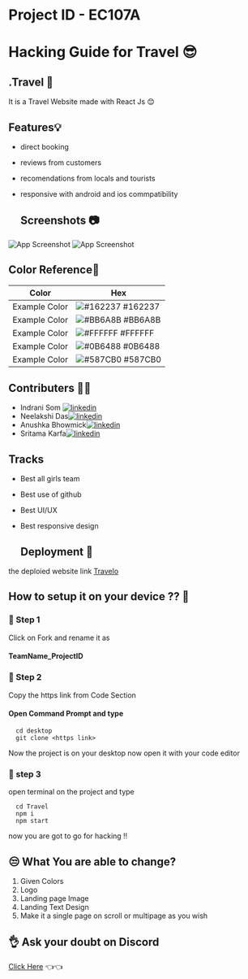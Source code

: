 # Project ID - EC107A

# Hacking Guide for Travel 😎

## .Travel 🤞

It is a Travel Website made with React Js 😊

## Features💡

- direct booking
- reviews from customers
- recomendations from locals and tourists
- responsive with android and ios commpatibility

  ## Screenshots 📷

![App Screenshot](https://github.com/LoadingMinds/Loading-Minds_EC107A/assets/130209975/49a49ea0-3d1c-4a5a-aaa3-6a1ce90dffb3)
![App Screenshot](https://github.com/LoadingMinds/Loading-Minds_EC107A/assets/130209975/15a0285b-cc74-4df1-88d9-c50a4d985328)

## Color Reference🎉

| Color             | Hex                                                                |
| ----------------- | ------------------------------------------------------------------ |
| Example Color | ![#162237](https://via.placeholder.com/10/162237?text=+) #162237 |
| Example Color | ![#BB6A8B](https://via.placeholder.com/10/BB6A8B?text=+) #BB6A8B |
| Example Color | ![#FFFFFF](https://via.placeholder.com/10/FFFFFF?text=+) #FFFFFF |
| Example Color | ![#0B6488](https://via.placeholder.com/10/0B6488?text=+) #0B6488 |
| Example Color | ![#587CB0](https://via.placeholder.com/10/587CB0?text=+) #587CB0 |

## Contributers 👩‍💻

- Indrani Som [![linkedin](https://img.shields.io/badge/linkedin-0A66C2?style=for-the-badge&logo=linkedin&logoColor=white)](https://www.linkedin.com/in/indrani-som-258498248/)
- Neelakshi Das[![linkedin](https://img.shields.io/badge/linkedin-0A66C2?style=for-the-badge&logo=linkedin&logoColor=white)](https://www.linkedin.com/in/neelakshi-das-b0ba68244/)
- Anushka Bhowmick[![linkedin](https://img.shields.io/badge/linkedin-0A66C2?style=for-the-badge&logo=linkedin&logoColor=white)](https://www.linkedin.com/in/anushkabhowmick/)
- Sritama Karfa[![linkedin](https://img.shields.io/badge/linkedin-0A66C2?style=for-the-badge&logo=linkedin&logoColor=white)](https://www.linkedin.com/in/sritama-karfa-568947271/)
  
## Tracks
- Best all girls team
- Best use of github
- Best UI/UX
- Best responsive design

  
  ## Deployment 🔗

the deploied website link
[Travelo](https://loading-minds-ec-107-a.vercel.app)

## How to setup it on your device ?? 🤔

### 🤞 Step 1

Click on Fork and rename it as

#### TeamName_ProjectID
### 🤞 Step 2 
Copy the https link from Code Section

#### Open Command Prompt and type

```http
  cd desktop
  git clone <https link>
```
Now the project is on your desktop now open it with your code editor
### 🤞 step 3
open terminal on the project and type 
```http
  cd Travel
  npm i
  npm start
```
now you are got to go for hacking !!


## 😒 What You are  able to change? 
1. Given Colors
2. Logo
3. Landing page Image
4. Landing Text Design
5. Make it a single page on scroll or multipage as you wish




## 👌 Ask your doubt on Discord

[Click Here](https://discord.com/invite/8qJBt5pby5)  👈👈

